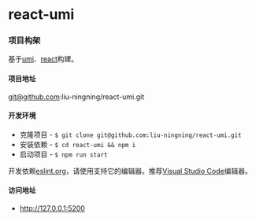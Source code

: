 # react-umi

### 项目构架

基于[umi](https://umijs.org/zh-CN)、[react](https://reactjs.org)构建。

#### 项目地址

git@github.com:liu-ningning/react-umi.git

#### 开发环境

  + 克隆项目 - `$ git clone git@github.com:liu-ningning/react-umi.git`
  + 安装依赖 - `$ cd react-umi && npm i`
  + 启动项目 - `$ npm run start`


开发依赖[eslint.org](https://eslint.org)，请使用支持它的编辑器。推荐[Visual Studio Code](https://code.visualstudio.com)编辑器。

#### 访问地址

  + http://127.0.0.1:5200

